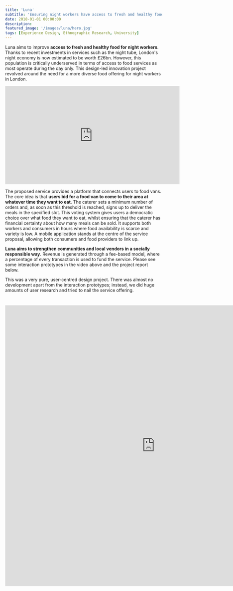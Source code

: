 ```yaml
---
title: 'Luna'
subtitle: 'Ensuring night workers have access to fresh and healthy food'
date: 2018-01-01 00:00:00
description: 
featured_image: '/images/luna/hero.jpg'
tags: [Experience Design, Ethnographic Research, University]
---
```


Luna aims to improve **access to fresh and healthy food for night workers**. Thanks to recent investments in services such as the night tube, London's night economy is now estimated to be worth £26bn. However, this population is critically underserved in terms of access to food services as most operate during the day only. This design-led innovation project revolved around the need for a more diverse food offering for night workers in London.

<iframe width="560" height="315" src="https://www.youtube.com/embed/RJvRAyha5aU" frameborder="0" allow="accelerometer; autoplay; encrypted-media; gyroscope; picture-in-picture" allowfullscreen></iframe>

The proposed service provides a platform that connects users to food vans. The core idea is that **users bid for a food van to come to their area at whatever time they want to eat**. The caterer sets a minimum number of orders and, as soon as this threshold is reached, signs up to deliver the meals in the specified slot. This voting system gives users a democratic choice over what food they want to eat, whilst ensuring that the caterer has financial certainty about how many meals can be sold. It supports both workers and consumers in hours where food availability is scarce and variety is low. A mobile application stands at the centre of the service proposal, allowing both consumers and food providers to link up.

**Luna aims to strengthen communities and local vendors in a socially responsible way**. Revenue is generated through a fee-based model, where a percentage of every transaction is used to fund the service. Please see some interaction prototypes in the video above and the project report below.

This was a very pure, user-centred design project. There was almost no development apart from the interaction prototypes; instead, we did huge amounts of user research and tried to nail the service offering.

<div style="text-align: center; margin-top: 40px">
    <iframe class="scribd_iframe_embed" title="Luna Report" src="https://www.scribd.com/embeds/428242427/content?start_page=1&view_mode=scroll&access_key=key-rWuIIDhDfc1yTkd7MvEM&show_recommendations=false" data-auto-height="true" data-aspect-ratio="0.7074509803921568" scrolling="no" id="doc_83489" width="960px" height="900px" frameborder="0"></iframe><script type="text/javascript">(function() { var scribd = document.createElement("script"); scribd.type = "text/javascript"; scribd.async = true; scribd.src = "https://www.scribd.com/javascripts/embed_code/inject.js"; var s = document.getElementsByTagName("script")[0]; s.parentNode.insertBefore(scribd, s); })();</script>
</div>